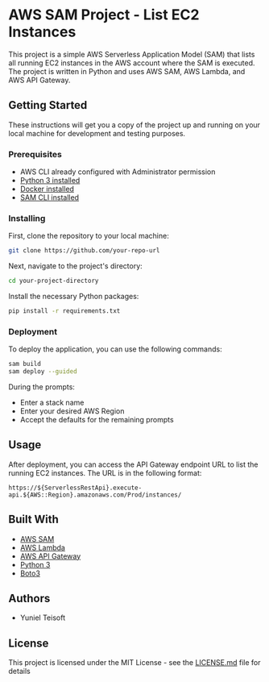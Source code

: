 # AWS SAM Project - List EC2 Instances

This project is a simple AWS Serverless Application Model (SAM) that lists all running EC2 instances in the AWS account where the SAM is executed. The project is written in Python and uses AWS SAM, AWS Lambda, and AWS API Gateway.

## Getting Started

These instructions will get you a copy of the project up and running on your local machine for development and testing purposes.

### Prerequisites

- AWS CLI already configured with Administrator permission
- [Python 3 installed](https://www.python.org/downloads/)
- [Docker installed](https://www.docker.com/community-edition)
- [SAM CLI installed](https://docs.aws.amazon.com/serverless-application-model/latest/developerguide/serverless-sam-cli-install.html)

### Installing

First, clone the repository to your local machine:

```bash
git clone https://github.com/your-repo-url
```

Next, navigate to the project's directory:

```bash
cd your-project-directory
```

Install the necessary Python packages:

```bash
pip install -r requirements.txt
```

### Deployment

To deploy the application, you can use the following commands:

```bash
sam build
sam deploy --guided
```

During the prompts:
- Enter a stack name
- Enter your desired AWS Region
- Accept the defaults for the remaining prompts

## Usage

After deployment, you can access the API Gateway endpoint URL to list the running EC2 instances. The URL is in the following format:

```
https://${ServerlessRestApi}.execute-api.${AWS::Region}.amazonaws.com/Prod/instances/
```

## Built With

- [AWS SAM](https://aws.amazon.com/serverless/sam/)
- [AWS Lambda](https://aws.amazon.com/lambda/)
- [AWS API Gateway](https://aws.amazon.com/api-gateway/)
- [Python 3](https://www.python.org/)
- [Boto3](https://boto3.amazonaws.com/v1/documentation/api/latest/index.html)

## Authors

- Yuniel Teisoft

## License

This project is licensed under the MIT License - see the [LICENSE.md](LICENSE.md) file for details
